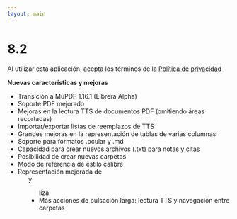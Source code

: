 ```yaml
---
layout: main
---
```


# 8.2

Al utilizar esta aplicación, acepta los términos de la [Política de privacidad](/PrivacyPolicy/es)

**Nuevas características y mejoras**

* Transición a MuPDF 1.16.1 (Librera Alpha)
* Soporte PDF mejorado
* Mejoras en la lectura TTS de documentos PDF (omitiendo áreas recortadas)
* Importar/exportar listas de reemplazos de TTS
* Grandes mejoras en la representación de tablas de varias columnas
* Soporte para formatos .ocular y .md
* Capacidad para crear nuevos archivos (.txt) para notas y citas
* Posibilidad de crear nuevas carpetas
* Modo de referencia de estilo calibre
* Representación mejorada de <ol> y <ul> liza
* Más acciones de pulsación larga: lectura TTS y navegación entre carpetas
